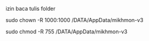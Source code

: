 izin baca tulis folder

sudo chown -R 1000:1000 /DATA/AppData/mikhmon-v3

sudo chmod -R 755 /DATA/AppData/mikhmon-v3
